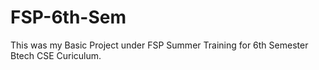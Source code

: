 # FSP-6th-Sem

This was my Basic Project under FSP Summer Training for 6th Semester Btech CSE Curiculum.

